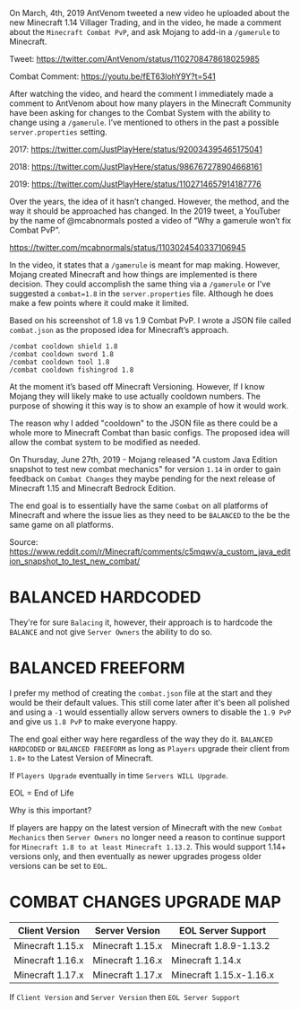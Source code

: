 On March, 4th, 2019 AntVenom tweeted a new video he uploaded about the new Minecraft 1.14 Villager Trading, and in the video, he made a comment about the `Minecraft Combat PvP`, and ask Mojang to add-in a `/gamerule` to Minecraft.

Tweet: https://twitter.com/AntVenom/status/1102708478618025985

Combat Comment: https://youtu.be/fET63lohY9Y?t=541

After watching the video, and heard the comment I immediately made a comment to AntVenom about how many players in the Minecraft Community have been asking for changes to the Combat System with the ability to change using a `/gamerule`. I’ve mentioned to others in the past a possible `server.properties` setting.

2017: https://twitter.com/JustPlayHere/status/920034395465175041

2018: https://twitter.com/JustPlayHere/status/986767278904668161

2019: https://twitter.com/JustPlayHere/status/1102714657914187776

Over the years, the idea of it hasn’t changed. However, the method, and the way it should be approached has changed. In the 2019 tweet, a YouTuber by the name of @mcabnormals posted a video of “Why a gamerule won’t fix Combat PvP”.

https://twitter.com/mcabnormals/status/1103024540337106945

In the video, it states that a `/gamerule` is meant for map making. However, Mojang created Minecraft and how things are implemented is there decision. They could accomplish the same thing via a `/gamerule` or I’ve suggested a `combat=1.8` in the `server.properties` file. Although he does make a few points where it could make it limited.

Based on his screenshot of 1.8 vs 1.9 Combat PvP. I wrote a JSON file called `combat.json` as the proposed idea for Minecraft’s approach.

```
/combat cooldown shield 1.8
/combat cooldown sword 1.8
/combat cooldown tool 1.8
/combat cooldown fishingrod 1.8
```

At the moment it’s based off Minecraft Versioning. However, If I know Mojang they will likely make to use actually cooldown numbers. The purpose of showing it this way is to show an example of how it would work.

The reason why I added "cooldown" to the JSON file as there could be a whole more to Minecraft Combat than basic configs. The proposed idea will allow the combat system to be modified as needed.

On Thursday, June 27th, 2019 - Mojang released "A custom Java Edition snapshot to test new combat mechanics" for version `1.14` in order to gain feedback on `Combat Changes` they maybe pending for the next release of Minecraft 1.15 and Minecraft Bedrock Edition.

The end goal is to essentially have the same `Combat` on all platforms of Minecraft and where the issue lies as they need to be `BALANCED` to the be the same game on all platforms.

Source: https://www.reddit.com/r/Minecraft/comments/c5mqwv/a_custom_java_edition_snapshot_to_test_new_combat/

# BALANCED HARDCODED
They're for sure `Balacing` it, however, their approach is to hardcode the `BALANCE` and not give `Server Owners` the ability to do so.

# BALANCED FREEFORM
I prefer my method of creating the `combat.json` file at the start and they would be their default values. This still come later after it's been all polished and using a `-1` would essentially allow servers owners to disable the `1.9 PvP` and give us `1.8 PvP` to make everyone happy.

The end goal either way here regardless of the way they do it. `BALANCED HARDCODED` or `BALANCED FREEFORM` as long as `Players` upgrade their client from `1.8+` to the Latest Version of Minecraft.

If `Players Upgrade` eventually in time `Servers WILL Upgrade`.

EOL = End of Life

Why is this important?

If players are happy on the latest version of Minecraft with the new `Combat Mechanics` then `Server Owners` no longer need a reason to continue support for `Minecraft 1.8 to at least Minecraft 1.13.2`. This would support 1.14+ versions only, and then eventually as newer upgrades progess older versions can be set to `EOL`.

# COMBAT CHANGES UPGRADE MAP
| Client Version | Server Version |  EOL Server Support |
|--|--|--|
| Minecraft 1.15.x | Minecraft 1.15.x | Minecraft 1.8.9-1.13.2 |
| Minecraft 1.16.x | Minecraft 1.16.x | Minecraft 1.14.x |
| Minecraft 1.17.x | Minecraft 1.17.x | Minecraft 1.15.x-1.16.x |

If `Client Version` and `Server Version` then `EOL Server Support`
